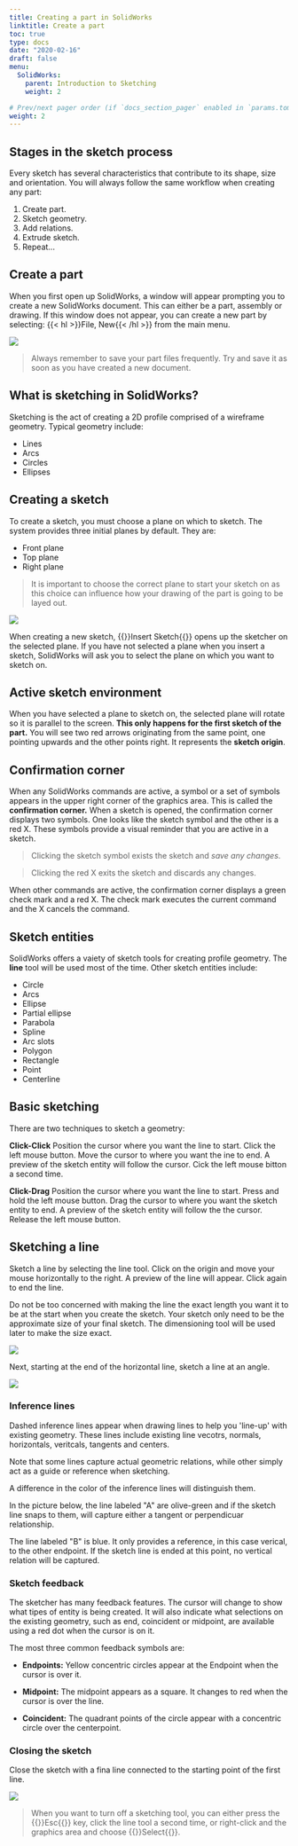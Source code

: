 ```yaml
---
title: Creating a part in SolidWorks
linktitle: Create a part
toc: true
type: docs
date: "2020-02-16"
draft: false
menu:
  SolidWorks:
    parent: Introduction to Sketching
    weight: 2

# Prev/next pager order (if `docs_section_pager` enabled in `params.toml`)
weight: 2
---
```


## Stages in the sketch process

Every sketch has several characteristics that contribute to its shape, size and orientation. You will always follow the same workflow when creating any part:

1. Create part.
2. Sketch geometry.
3. Add relations.
4. Extrude sketch.
5. Repeat...

## Create a part

When you first open up SolidWorks, a window will appear prompting you to create a new SolidWorks document. This can either be a part, assembly or drawing. If this window does not appear, you can create a new part by selecting: {{< hl >}}File, New{{< /hl >}} from the main menu.

![](/courses/SolidWorks/1-Creata-a-part_files/SolidWorks-New-file.PNG)

> Always remember to save your part files frequently. Try and save it as soon as you have created a new document.

## What is sketching in SolidWorks?
Sketching is the act of creating a 2D profile comprised of a wireframe geometry. Typical geometry include:
* Lines
* Arcs
* Circles
* Ellipses

## Creating a sketch
To create a sketch, you must choose a plane on which to sketch. The system provides three initial planes by default. They are:
* Front plane
* Top plane
* Right plane
> It is important to choose the correct plane to start your sketch on as this choice can influence how your drawing of the part is going to be layed out.

![](/courses/SolidWorks/1-Creata-a-part_files/SolidWorks-default-planes.PNG)

When creating a new sketch, {{<hl>}}Insert Sketch{{</hl>}} opens up the sketcher on the selected plane. If you have not selected a plane when you insert a sketch, SolidWorks will ask you to select the plane on which you want to sketch on.

## Active sketch environment
When you have selected a plane to sketch on, the selected plane will rotate so it is parallel to the screen. **This only happens for the first sketch of the part.** You will see two red arrows originating from the same point, one pointing upwards and the other points right. It represents the **sketch origin**.

## Confirmation corner
When any SolidWorks commands are active, a symbol or a set of symbols appears in the upper right corner of the graphics area. This is called the **confirmation corner.** When a sketch is opened, the confirmation corner displays two symbols. One looks like the sketch symbol and the other is a red X. These symbols provide a visual reminder that you are active in a sketch.
> Clicking the sketch symbol exists the sketch and *save any changes*. 

> Clicking the red X exits the sketch and discards any changes.

When other commands are active, the confirmation corner displays a green check mark and a red X. The check mark executes the current command and the X cancels the command.

## Sketch entities
SolidWorks offers a vaiety of sketch tools for creating profile geometry. The **line** tool will be used most of the time. Other sketch entities include:
* Circle
* Arcs
* Ellipse
* Partial ellipse
* Parabola
* Spline
* Arc slots
* Polygon
* Rectangle
* Point
* Centerline

## Basic sketching
There are two techniques to sketch a geometry:

**Click-Click**
Position the cursor where you want the line to start. Click the left mouse button. Move the cursor to where you want the ine to end. A preview of the sketch entity will follow the cursor. Cick the left mouse bitton a second  time. 

**Click-Drag**
Position the cursor where you want the line to start. Press and hold the left mouse button. Drag the cursor to where you want the sketch entity to end. A preview of the sketch entity will follow the the cursor. Release the left mouse button.

## Sketching a line
Sketch a line by selecting the line tool. Click on the origin and move your mouse horizontally to the right. A preview of the line will appear. Click again to end the line.

Do not be too concerned with making the line the exact length you want it to be at the start when you create the sketch. Your sketch only need to be the approximate size of your final sketch. The dimensioning tool will be used later to make the size exact.

![](/courses/SolidWorks/1-Creata-a-part_files/SolidWorks-vertical-line.PNG)

Next, starting at the end of the horizontal line, sketch a line at an angle.

![](/courses/SolidWorks/1-Creata-a-part_files/SolidWorks-angled-line.PNG)

### Inference lines
Dashed inference lines appear when drawing lines to help you 'line-up' with existing geometry. These lines include existing line vecotrs, normals, horizontals, veritcals, tangents and centers.

Note that some lines capture actual geometric relations, while other simply act as a guide or reference when sketching. 

A difference in the color of the inference lines will distinguish them. 

In the picture below, the line labeled "A" are olive-green and if the sketch line snaps to them, will capture either a tangent or perpendicuar relationship. 

The line labeled "B" is blue. It only provides a reference, in this case verical, to the other endpoint. If the sketch line is ended at this point, no vertical relation will be captured.

### Sketch feedback
The sketcher has many feedback features. The cursor will change to show what tipes of entity is being created. It will also indicate what selections on the existing geometry, such as end, coincident or midpoint, are available using a red dot when the cursor is on it.

The most three common feedback symbols are:
* **Endpoints:** Yellow concentric circles appear at the Endpoint when the cursor is over it.

* **Midpoint:** The midpoint appears as a square. It changes to red when the cursor is over the line.

* **Coincident:** The quadrant points of the circle appear with a concentric circle over the centerpoint.

### Closing the sketch
Close the sketch with a fina line connected to the starting point of the first line.

![](/courses/SolidWorks/1-Creata-a-part_files/SolidWorks-completed-sketch.PNG)

> When you want to turn off a sketching tool, you can either press the {{<hl>}}Esc{{</hl>}} key, click the line tool a second time, or right-click and the graphics area and choose {{<hl>}}Select{{</hl>}}.